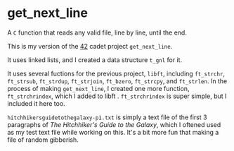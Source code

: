 # get_next_line
A `C` function that reads any valid file, line by line, until the end.

This is my version of the [42](https://www.42.us.org/) cadet project `get_next_line`.

It uses linked lists, and I created a data structure `t_gnl` for it.

It uses several fuctions for the previous project, `libft`, including `ft_strchr`, `ft_strsub`, `ft_strdup`, `ft_strjoin`, `ft_bzero`, `ft_strcpy`, and `ft_strlen`. In the process of making `get_next_line`, I created one more function, `ft_strchrindex`, which I added to libft . `ft_strchrindex` is super simple, but I included it here too.

`hitchhikersguidetothegalaxy-p1.txt` is simply a text file of the first 3 paragraphs of _The Hitchhiker's Guide to the Galaxy_, which I oftened used as my test text file while working on this. It's a bit more fun that making a file of random gibberish.
